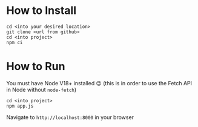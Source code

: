 # How to Install 
```
cd <into your desired location>
git clone <url from github>
cd <into project>
npm ci
```

# How to Run
You must have Node V18+ installed 😉 (this is in order to use the Fetch API in Node without `node-fetch`)
```
cd <into project>
npm app.js
```
Navigate to `http://localhost:8000` in your browser
